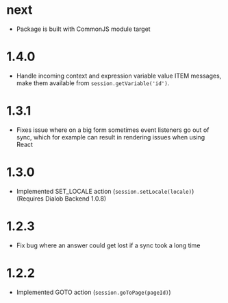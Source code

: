 # next
* Package is built with CommonJS module target

# 1.4.0
* Handle incoming context and expression variable value ITEM messages, make them available from `session.getVariable('id')`.

# 1.3.1
* Fixes issue where on a big form sometimes event listeners go out of sync, which for example can
result in rendering issues when using React

# 1.3.0
* Implemented SET_LOCALE action (`session.setLocale(locale)`) (Requires Dialob Backend 1.0.8)

# 1.2.3
* Fix bug where an answer could get lost if a sync took a long time

# 1.2.2
* Implemented GOTO action (`session.goToPage(pageId)`)
